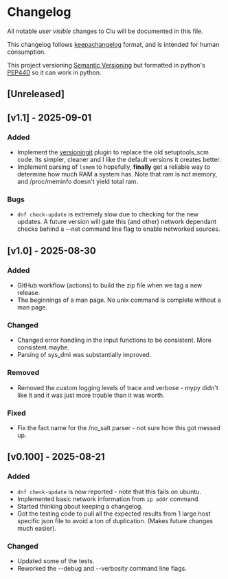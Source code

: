 # Changelog

All notable *user visible* changes to Clu will be documented in this file.

This changelog follows [keepachangelog](https://keepachangelog.com/en/1.0.0/) format, and is intended
for human consumption.

This project versioning [Semantic Versioning](https://semver.org) but formatted in python's
[PEP440](https://peps.python.org/pep-0440/) so it can work in python.

<!-- Added Changed Removed Fixed Bugs --- Please leave this comment before unreleased section.-->

## [Unreleased]

## [v1.1] - 2025-09-01

### Added

- Implement the [versioningit](https://github.com/jwodder/versioningit) plugin to replace the old
  setuptools_scm code. Its simpler, cleaner and I like the default versions it creates better.
- Implement parsing of `lsmem` to hopefully, **finally** get a reliable way to determine how much RAM
  a system has. Note that ram is not memory, and /proc/meminfo doesn't yield total ram.

### Bugs

- `dnf check-update` is extremely slow due to checking for the new updates. A future version will gate
  this (and other) network dependant checks behind a --net command line flag to enable networked sources.


## [v1.0] - 2025-08-30

### Added

- GitHub workflow (actions) to build the zip file when we tag a new release.
- The beginnings of a man page. No unix command is complete without a man page.

### Changed

- Changed error handling in the input functions to be consistent. More consistent maybe.
- Parsing of sys_dmi was substantially improved.

### Removed

- Removed the custom logging levels of trace and verbose - mypy didn't like it and it was just
  more trouble than it was worth.

### Fixed

- Fix the fact name for the /no_salt parser - not sure how this got messed up.


## [v0.100] - 2025-08-21

### Added

- `dnf check-update` is now reported - note that this fails on ubuntu.
- Implemented basic network information from `ip addr` command.
- Started thinking about keeping a changelog.
- Got the testing code to pull all the expected results from 1 large host specific json file
  to avoid a ton of duplication. (Makes future changes much easier).

### Changed

- Updated some of the tests.
- Reworked the --debug and --verbosity command line flags.


<!-- markdownlint-disable-file MD024 -->
